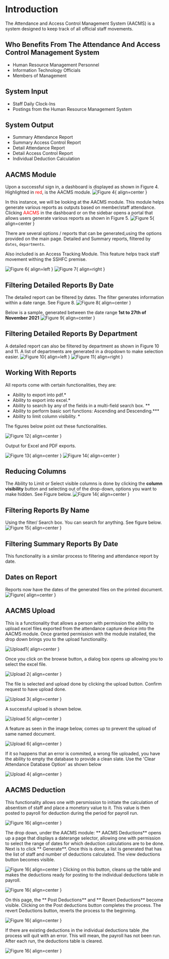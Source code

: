 # Introduction

The Attendance and Access Control Management System (AACMS) is a system designed to keep track of all official staff movements. 


## Who Benefits From The Attendance And Access Control Management System

- Human Resource Management Personnel
- Information Technology Officials
- Members of Management

## System Input

- Staff Daily Clock-Ins
- Postings from the Human Resource Management System 
    
## System Output

- Summary Attendance Report
- Summary Access Control Report
- Detail Attendance Report
- Detail Access Control Report
- Individual Deduction Calculation

## AACMS Module

Upon a successful sign in, a dashboard is displayed as shown in Figure 4.
Highlighted in <span style="color:red">red</span>, is the AACMS module.
![Figure 4](img/dashboard.png){ align=center }

In this instance, we will be looking at the AACMS module. This module helps generate various reports as outputs based on member/staff attendance. Clicking <span style="color:red">AACMS</span> in the dashboard or on the sidebar opens a portal that allows users generate various reports as shown in Figure 5.
![Figure 5](img/main_aacms.png){ align=center }

There are several options / reports that can be generated,using the options provided on the main page. Detailed and Summary reports, filtered by ``dates``, ``departments``.

Also included is an Access Tracking Module. This feature helps track staff movement withing the SSHFC premise.

![Figure 6](img/detailed.png){ align=left }
![Figure 7](img/summary.png){ align=right }

## Filtering Detailed Reports By Date

The detailed report can be filtered by dates. The filter generates information within a date range.
See Figure 8.
![Figure 8](img/main2.png){ align=center }

Below is a sample, generated between the date range **1st to 27th of November 2021**
![Figure 9](img/detailed-result.png){ align=center }

## Filtering Detailed Reports By Department
A detailed report can also be filtered by department as shown in Figure 10 and 11. A list of departments are generated in a dropdown to make selection easier.
![Figure 10](img/main3.png){ align=left }
![Figure 11](img/detailed-branch-result.png){ align=right }
## Working With Reports

All reports come with certain functionalities, they are:

- Ability to export into pdf.*
- Ability to export into excel.*
- Ability to search by any of the fields in a multi-field search box. **
- Ability to perform basic sort functions: Ascending and Descending.***
- Ability to limit column visibility. *

The figures below point out these functionalities.

![Figure 12](img/workingwith.png){ align=center }

Output for Excel and PDF exports.

![Figure 13](img/excel-export.png){ align=center }
![Figure 14](img/pdf-export.png){ align=center }



## Reducing Columns
The Ability to Limit or Select visible columns is done by clicking the **column visibility** button and selecting out of the drop-down, options you want to make hidden.
See Figure below.
![Figure 14](img/column-visibility.png){ align=center }

## Filtering Reports By Name
Using the filter/ Search box. You can search for anything. See figure below.
![Figure 15](img/search.png){ align=center }

## Filtering Summary Reports By Date

This functionality is a similar process to filtering and attendance report by date. 

## Dates on Report
Reports now have the dates of the generated files on the printed document.
![Figure ](img/main4.png){ align=center }

## AACMS Upload

This is a functionality that allows a person with permission the ability to upload excel files exported from the attendance capture device into the AACMS module.
Once granted permission with the module installed, the drop down brings you to the upload functionality.

![Upload1](img/upload1.png){ align=center }

Once you click on the browse button, a dialog box opens up allowing you to select the excel file.

![Upload 2](img/upload2.png){ align=center }

The file is selected and upload done by clicking the upload button. Confirm request to have upload done.

![Upload 3](img/upload3.png){ align=center }

A successful upload is shown below.

![Upload 5](img/upload5.png){ align=center }

A feature as seen in the image below, comes up to prevent the upload of same named document.

![Upload 6](img/upload6.png){ align=center }

If it so happens that an error is commited, a wrong file uploaded, you have the ability to empty the database to provide a clean slate.
Use the 'Clear Attendance Database Option' as shown below

![Upload 4](img/upload4.png){ align=center }
## AACMS Deduction

This functionality allows one with persmission to initiate the calculation of absentism of staff and place a monetory value to it. This value is then posted to payroll for deduction during the period for payroll run.

![Figure 16](img/1deductions.png){ align=center }

The drop down, under the AACMS module: ** AACMS Deductions** opens up a page that displays a daterange selector, allowing one with permission to select the range of dates for which deduction calculations are to be done. Next is to click ** Generate**.
Once this is done, a list is generated that has the list of staff and number of deductions calculated. The view deductions button becomes visible. 

![Figure 16](img/2deductions.png){ align=center }
Clicking on this button, cleans up the table and makes the deductions ready for posting to the individual deductions table in payroll.

![Figure 16](img/3deductions.png){ align=center }

On this page, the ** Post Deductions** and  ** Revert Deductions** become visible. Clicking on the Post deductions button completes the process. The revert Deductions button, reverts the process to the beginning.

![Figure 16](img/4deductions.png){ align=center }

If there are existing deductions in the individual deductions table ,the process will quit with an error. This will mean, the payroll has not been run.
After each run, the deductions table is cleared.

![Figure 16](img/5deductions.png){ align=center }